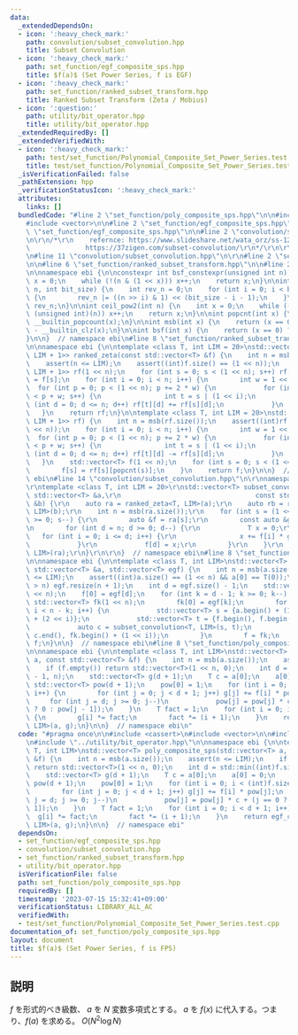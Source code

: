 ```yaml
---
data:
  _extendedDependsOn:
  - icon: ':heavy_check_mark:'
    path: convolution/subset_convolution.hpp
    title: Subset Convolution
  - icon: ':heavy_check_mark:'
    path: set_function/egf_composite_sps.hpp
    title: $f(a)$ (Set Power Series, f is EGF)
  - icon: ':heavy_check_mark:'
    path: set_function/ranked_subset_transform.hpp
    title: Ranked Subset Transform (Zeta / Mobius)
  - icon: ':question:'
    path: utility/bit_operator.hpp
    title: utility/bit_operator.hpp
  _extendedRequiredBy: []
  _extendedVerifiedWith:
  - icon: ':heavy_check_mark:'
    path: test/set_function/Polynomial_Composite_Set_Power_Series.test.cpp
    title: test/set_function/Polynomial_Composite_Set_Power_Series.test.cpp
  _isVerificationFailed: false
  _pathExtension: hpp
  _verificationStatusIcon: ':heavy_check_mark:'
  attributes:
    links: []
  bundledCode: "#line 2 \"set_function/poly_composite_sps.hpp\"\n\n#include <cassert>\n\
    #include <vector>\n\n#line 2 \"set_function/egf_composite_sps.hpp\"\n\n#line 5\
    \ \"set_function/egf_composite_sps.hpp\"\n\n#line 2 \"convolution/subset_convolution.hpp\"\
    \n\r\n/*\r\n    refernce: https://www.slideshare.net/wata_orz/ss-12131479\r\n\
    \              https://37zigen.com/subset-convolution/\r\n*/\r\n\r\n#include <array>\r\
    \n#line 11 \"convolution/subset_convolution.hpp\"\n\r\n#line 2 \"set_function/ranked_subset_transform.hpp\"\
    \n\n#line 6 \"set_function/ranked_subset_transform.hpp\"\n\n#line 2 \"utility/bit_operator.hpp\"\
    \n\nnamespace ebi {\n\nconstexpr int bsf_constexpr(unsigned int n) {\n    int\
    \ x = 0;\n    while (!(n & (1 << x))) x++;\n    return x;\n}\n\nint bit_reverse(int\
    \ n, int bit_size) {\n    int rev_n = 0;\n    for (int i = 0; i < bit_size; i++)\
    \ {\n        rev_n |= ((n >> i) & 1) << (bit_size - i - 1);\n    }\n    return\
    \ rev_n;\n}\n\nint ceil_pow2(int n) {\n    int x = 0;\n    while ((1U << x) <\
    \ (unsigned int)(n)) x++;\n    return x;\n}\n\nint popcnt(int x) {\n    return\
    \ __builtin_popcount(x);\n}\n\nint msb(int x) {\n    return (x == 0) ? -1 : 31\
    \ - __builtin_clz(x);\n}\n\nint bsf(int x) {\n    return (x == 0) ? -1 : __builtin_ctz(x);\n\
    }\n\n}  // namespace ebi\n#line 8 \"set_function/ranked_subset_transform.hpp\"\
    \n\nnamespace ebi {\n\ntemplate <class T, int LIM = 20>\nstd::vector<std::array<T,\
    \ LIM + 1>> ranked_zeta(const std::vector<T> &f) {\n    int n = msb(f.size());\n\
    \    assert(n <= LIM);\n    assert((int)f.size() == (1 << n));\n    std::vector<std::array<T,\
    \ LIM + 1>> rf(1 << n);\n    for (int s = 0; s < (1 << n); s++) rf[s][popcnt(s)]\
    \ = f[s];\n    for (int i = 0; i < n; i++) {\n        int w = 1 << i;\n      \
    \  for (int p = 0; p < (1 << n); p += 2 * w) {\n            for (int s = p; s\
    \ < p + w; s++) {\n                int t = s | (1 << i);\n                for\
    \ (int d = 0; d <= n; d++) rf[t][d] += rf[s][d];\n            }\n        }\n \
    \   }\n    return rf;\n}\n\ntemplate <class T, int LIM = 20>\nstd::vector<T> ranked_mobius(std::vector<std::array<T,\
    \ LIM + 1>> rf) {\n    int n = msb(rf.size());\n    assert((int)rf.size() == (1\
    \ << n));\n    for (int i = 0; i < n; i++) {\n        int w = 1 << i;\n      \
    \  for (int p = 0; p < (1 << n); p += 2 * w) {\n            for (int s = p; s\
    \ < p + w; s++) {\n                int t = s | (1 << i);\n                for\
    \ (int d = 0; d <= n; d++) rf[t][d] -= rf[s][d];\n            }\n        }\n \
    \   }\n    std::vector<T> f(1 << n);\n    for (int s = 0; s < (1 << n); s++) {\n\
    \        f[s] = rf[s][popcnt(s)];\n    }\n    return f;\n}\n\n}  // namespace\
    \ ebi\n#line 14 \"convolution/subset_convolution.hpp\"\n\r\nnamespace ebi {\r\n\
    \r\ntemplate <class T, int LIM = 20>\r\nstd::vector<T> subset_convolution(const\
    \ std::vector<T> &a,\r\n                                  const std::vector<T>\
    \ &b) {\r\n    auto ra = ranked_zeta<T, LIM>(a);\r\n    auto rb = ranked_zeta<T,\
    \ LIM>(b);\r\n    int n = msb(ra.size());\r\n    for (int s = (1 << n) - 1; s\
    \ >= 0; s--) {\r\n        auto &f = ra[s];\r\n        const auto &g = rb[s];\r\
    \n        for (int d = n; d >= 0; d--) {\r\n            T x = 0;\r\n         \
    \   for (int i = 0; i <= d; i++) {\r\n                x += f[i] * g[d - i];\r\n\
    \            }\r\n            f[d] = x;\r\n        }\r\n    }\r\n    return ranked_mobius<T,\
    \ LIM>(ra);\r\n}\r\n\r\n}  // namespace ebi\n#line 8 \"set_function/egf_composite_sps.hpp\"\
    \n\nnamespace ebi {\n\ntemplate <class T, int LIM>\nstd::vector<T> egf_composite_sps(const\
    \ std::vector<T> &a, std::vector<T> egf) {\n    int n = msb(a.size());\n    assert(n\
    \ <= LIM);\n    assert((int)a.size() == (1 << n) && a[0] == T(0));\n    if ((int)egf.size()\
    \ > n) egf.resize(n + 1);\n    int d = egf.size() - 1;\n    std::vector<T> f(1\
    \ << n);\n    f[0] = egf[d];\n    for (int k = d - 1; k >= 0; k--) {\n       \
    \ std::vector<T> fk(1 << n);\n        fk[0] = egf[k];\n        for (int i = 0;\
    \ i < n - k; i++) {\n            std::vector<T> s = {a.begin() + (1 << i), a.begin()\
    \ + (2 << i)};\n            std::vector<T> t = {f.begin(), f.begin() + (1 << i)};\n\
    \            auto c = subset_convolution<T, LIM>(s, t);\n            std::copy(c.begin(),\
    \ c.end(), fk.begin() + (1 << i));\n        }\n        f = fk;\n    }\n    return\
    \ f;\n}\n\n}  // namespace ebi\n#line 8 \"set_function/poly_composite_sps.hpp\"\
    \n\nnamespace ebi {\n\ntemplate <class T, int LIM>\nstd::vector<T> poly_composite_sps(std::vector<T>\
    \ a, const std::vector<T> &f) {\n    int n = msb(a.size());\n    assert(n <= LIM);\n\
    \    if (f.empty()) return std::vector<T>(1 << n, 0);\n    int d = std::min((int)f.size()\
    \ - 1, n);\n    std::vector<T> g(d + 1);\n    T c = a[0];\n    a[0] = 0;\n   \
    \ std::vector<T> pow(d + 1);\n    pow[0] = 1;\n    for (int i = 0; i < (int)f.size();\
    \ i++) {\n        for (int j = 0; j < d + 1; j++) g[j] += f[i] * pow[j];\n   \
    \     for (int j = d; j >= 0; j--)\n            pow[j] = pow[j] * c + (j == 0\
    \ ? 0 : pow[j - 1]);\n    }\n    T fact = 1;\n    for (int i = 0; i < d + 1; i++)\
    \ {\n        g[i] *= fact;\n        fact *= (i + 1);\n    }\n    return egf_composite_sps<T,\
    \ LIM>(a, g);\n}\n\n}  // namespace ebi\n"
  code: "#pragma once\n\n#include <cassert>\n#include <vector>\n\n#include \"../set_function/egf_composite_sps.hpp\"\
    \n#include \"../utility/bit_operator.hpp\"\n\nnamespace ebi {\n\ntemplate <class\
    \ T, int LIM>\nstd::vector<T> poly_composite_sps(std::vector<T> a, const std::vector<T>\
    \ &f) {\n    int n = msb(a.size());\n    assert(n <= LIM);\n    if (f.empty())\
    \ return std::vector<T>(1 << n, 0);\n    int d = std::min((int)f.size() - 1, n);\n\
    \    std::vector<T> g(d + 1);\n    T c = a[0];\n    a[0] = 0;\n    std::vector<T>\
    \ pow(d + 1);\n    pow[0] = 1;\n    for (int i = 0; i < (int)f.size(); i++) {\n\
    \        for (int j = 0; j < d + 1; j++) g[j] += f[i] * pow[j];\n        for (int\
    \ j = d; j >= 0; j--)\n            pow[j] = pow[j] * c + (j == 0 ? 0 : pow[j -\
    \ 1]);\n    }\n    T fact = 1;\n    for (int i = 0; i < d + 1; i++) {\n      \
    \  g[i] *= fact;\n        fact *= (i + 1);\n    }\n    return egf_composite_sps<T,\
    \ LIM>(a, g);\n}\n\n}  // namespace ebi"
  dependsOn:
  - set_function/egf_composite_sps.hpp
  - convolution/subset_convolution.hpp
  - set_function/ranked_subset_transform.hpp
  - utility/bit_operator.hpp
  isVerificationFile: false
  path: set_function/poly_composite_sps.hpp
  requiredBy: []
  timestamp: '2023-07-15 15:32:41+09:00'
  verificationStatus: LIBRARY_ALL_AC
  verifiedWith:
  - test/set_function/Polynomial_Composite_Set_Power_Series.test.cpp
documentation_of: set_function/poly_composite_sps.hpp
layout: document
title: $f(a)$ (Set Power Series, f is FPS)
---
```


## 説明

$f$ を形式的べき級数、 $a$ を $N$ 変数多項式とする。 $a$ を $f(x)$ に代入する。つまり、$f(a)$ を求める。 $O(N^2 \log N)$